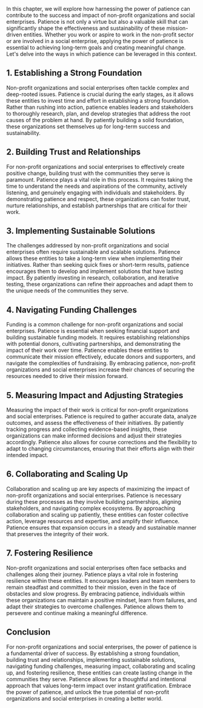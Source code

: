 
In this chapter, we will explore how harnessing the power of patience can contribute to the success and impact of non-profit organizations and social enterprises. Patience is not only a virtue but also a valuable skill that can significantly shape the effectiveness and sustainability of these mission-driven entities. Whether you work or aspire to work in the non-profit sector or are involved in a social enterprise, applying the power of patience is essential to achieving long-term goals and creating meaningful change. Let's delve into the ways in which patience can be leveraged in this context.

## 1\. Establishing a Strong Foundation

Non-profit organizations and social enterprises often tackle complex and deep-rooted issues. Patience is crucial during the early stages, as it allows these entities to invest time and effort in establishing a strong foundation. Rather than rushing into action, patience enables leaders and stakeholders to thoroughly research, plan, and develop strategies that address the root causes of the problem at hand. By patiently building a solid foundation, these organizations set themselves up for long-term success and sustainability.

## 2\. Building Trust and Relationships

For non-profit organizations and social enterprises to effectively create positive change, building trust with the communities they serve is paramount. Patience plays a vital role in this process. It requires taking the time to understand the needs and aspirations of the community, actively listening, and genuinely engaging with individuals and stakeholders. By demonstrating patience and respect, these organizations can foster trust, nurture relationships, and establish partnerships that are critical for their work.

## 3\. Implementing Sustainable Solutions

The challenges addressed by non-profit organizations and social enterprises often require sustainable and scalable solutions. Patience allows these entities to take a long-term view when implementing their initiatives. Rather than seeking quick fixes or short-term results, patience encourages them to develop and implement solutions that have lasting impact. By patiently investing in research, collaboration, and iterative testing, these organizations can refine their approaches and adapt them to the unique needs of the communities they serve.

## 4\. Navigating Funding Challenges

Funding is a common challenge for non-profit organizations and social enterprises. Patience is essential when seeking financial support and building sustainable funding models. It requires establishing relationships with potential donors, cultivating partnerships, and demonstrating the impact of their work over time. Patience enables these entities to communicate their mission effectively, educate donors and supporters, and navigate the complexities of fundraising. By embracing patience, non-profit organizations and social enterprises increase their chances of securing the resources needed to drive their mission forward.

## 5\. Measuring Impact and Adjusting Strategies

Measuring the impact of their work is critical for non-profit organizations and social enterprises. Patience is required to gather accurate data, analyze outcomes, and assess the effectiveness of their initiatives. By patiently tracking progress and collecting evidence-based insights, these organizations can make informed decisions and adjust their strategies accordingly. Patience also allows for course corrections and the flexibility to adapt to changing circumstances, ensuring that their efforts align with their intended impact.

## 6\. Collaborating and Scaling Up

Collaboration and scaling up are key aspects of maximizing the impact of non-profit organizations and social enterprises. Patience is necessary during these processes as they involve building partnerships, aligning stakeholders, and navigating complex ecosystems. By approaching collaboration and scaling up patiently, these entities can foster collective action, leverage resources and expertise, and amplify their influence. Patience ensures that expansion occurs in a steady and sustainable manner that preserves the integrity of their work.

## 7\. Fostering Resilience

Non-profit organizations and social enterprises often face setbacks and challenges along their journey. Patience plays a vital role in fostering resilience within these entities. It encourages leaders and team members to remain steadfast and committed to their mission, even in the face of obstacles and slow progress. By embracing patience, individuals within these organizations can maintain a positive mindset, learn from failures, and adapt their strategies to overcome challenges. Patience allows them to persevere and continue making a meaningful difference.

## Conclusion

For non-profit organizations and social enterprises, the power of patience is a fundamental driver of success. By establishing a strong foundation, building trust and relationships, implementing sustainable solutions, navigating funding challenges, measuring impact, collaborating and scaling up, and fostering resilience, these entities can create lasting change in the communities they serve. Patience allows for a thoughtful and intentional approach that values long-term impact over instant gratification. Embrace the power of patience, and unlock the true potential of non-profit organizations and social enterprises in creating a better world.
